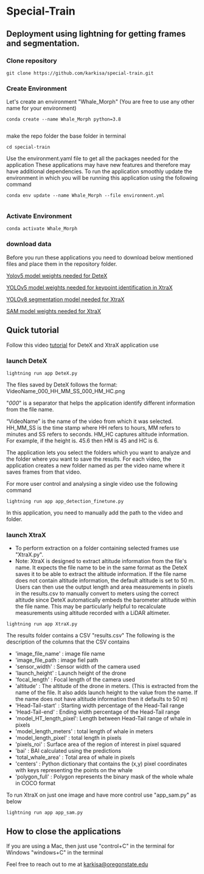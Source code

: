 # Special-Train
## Deployment using lightning for getting frames and segmentation.


### Clone repository


```
git clone https://github.com/karkisa/special-train.git
```
### Create Environment
Let's create an environment "Whale_Morph" (You are free to use any other name for your environment)


```
conda create --name Whale_Morph python=3.8


```


make the repo folder the base folder in terminal


```
cd special-train
```


Use the environment.yaml file to get all the packages needed for the application
These applications may have new features and therefore may have additional dependencies. To run the application smoothly update the environment in which you will be running this application using the following command


```
conda env update --name Whale_Morph --file environment.yml


```


### Activate Environment
```
conda activate Whale_Morph
```


### download data


Before you run these applications you need to download below mentioned files and place them in the repository folder.


[Yolov5 model weights needed for DeteX](https://oregonstate.box.com/s/4bl2pr0xuygbai8gu97hajjs0ihprc7w)


[YOLOv5 model weights needed for keypoint identification in XtraX](https://oregonstate.box.com/s/20r8c3peu6drogsrqt3sq2cmfl5f2s3t)


[YOLOv8 segmentation model needed for XtraX](https://oregonstate.box.com/s/fedsup6yhfoi7epx7gucgfexl71amqp7)


[SAM model weights needed for XtraX](https://oregonstate.box.com/s/oltsl30mxvmqvsb7xvpzssxyu3y775pe)


## Quick tutorial


Follow this video [tutorial](https://media.oregonstate.edu/media/1_01o1wp56) for DeteX and XtraX application use


### launch DeteX


```
lightning run app DeteX.py
```


The files saved by DeteX follows the format:
VideoName_000_HH_MM_SS_000_HM_HC.png


"_000_" is a separator that helps the application identify different information from the file name.


“VideoName” is the name of the video from which it was selected. HH_MM_SS is the time stamp where HH refers to hours, MM refers to minutes and SS refers to seconds. HM_HC captures altitude information. For example, if the height is. 45.6 then HM is 45 and HC is 6. 


The application lets you select the folders which you want to analyze and the folder where you want to save the results. For each video, the application creates a new folder named as per the video name where it saves frames from that video.


For more user control and analysing a single video use the following command
```
lightning run app app_detection_finetune.py
```
In this application, you need to manually add the path to the video and folder.


### launch XtraX




* To perform extraction on a folder containing selected frames use "XtraX.py".
* Note: XtraX is designed to extract altitude information from the file's name. It expects the file name to be in the same format as the DeteX saves it to be able to extract the altitude information. If the file name does not contain altitude information, the default altitude is set to 50 m. Users can then use the output length and area measurements in pixels in the results.csv to manually convert to meters using the correct altitude since DeteX automatically embeds the barometer altitude within the file name. This may be particularly helpful to recalculate measurements using altitude recorded with a LiDAR altimeter.


```
lightning run app XtraX.py
```

The results folder contains a CSV "results.csv"
The following is the description of the columns that the CSV contains

* 'image_file_name'      : image file name
* 'image_file_path       : image fiel path
* 'sensor_width'         : Sensor width of the camera used
* 'launch_height'        : Launch height of the drone
* 'focal_length'         : Focal length of the camera used      
* 'altitude'             : The altitude of the drone in meters. (This is extracted from the name of the file. It also adds launch height to the value from the name. If the name does not have altitude information then it defaults to 50 m)
* 'Head-Tail-start'      : Starting width percentage of the Head-Tail range
* 'Head-Tail-end'        : Ending width percentage of the Head-Tail range
* 'model_HT_length_pixel': Length between Head-Tail range of whale in pixels
* 'model_length_meters'  : total length of whale in meters 
* 'model_length_pixel'   : total length in pixels
* 'pixels_roi'           : Surface area of the region of interest in pixel squared
* 'bai'                  : BAI calculated using the predictions
* 'total_whale_area'     : Total area of whale in pixels         
* 'centers'              : Python dictionary that contains the (x,y) pixel coordinates with keys representing the points on the whale
* 'polygon_full'         : Polygon represents the binary mask of the whole whale in COCO format



To run XtraX on just one image and have more control use "app_sam.py" as below
```
lightning run app app_sam.py
```


## How to close the applications
If you are using a Mac, then just use "control+C" in the terminal for Windows "windows+C" in the terminal


Feel free to reach out to me at karkisa@oregonstate.edu


